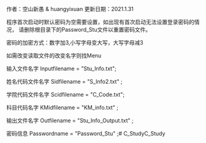 
作者：空山新愚 & huangyixuan 
更新日期：2021.1.31 

程序首次启动时默认密码为空需要设置，如出现有首次启动无法设置登录密码的情况，
请删除根目录下的Password_Stu文件以重置密码文件。

密码的加密方式：数字加3,小写字母变大写，大写字母减3

如需改变读取文件的改变名字则找Menu
 
输入文件名字 
Inputfilename = "Stu_Info.txt"; 

姓名代码文件名字 
Sidfilename = "S_Info2.txt" ;

学院代码文件名字 
Scidfilename = "C_Code.txt";

科目代码名字 
KMidfilename = "KM_info.txt" ; 

输出文件名字 
Outfilename = "Stu_Info_Output.txt" ;

密码信息 
Passwordname = "Password_Stu" ;# C_StudyC_Study

